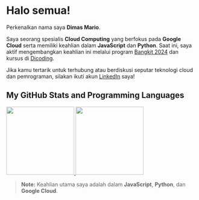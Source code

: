 # Halo semua!

Perkenalkan nama saya **Dimas Mario**.<br>

Saya seorang spesialis **Cloud Computing** yang berfokus pada **Google Cloud** serta memiliki keahlian dalam **JavaScript** dan **Python**. Saat ini, saya aktif mengembangkan keahlian ini melalui program [Bangkit 2024](https://grow.google/intl/id_id/bangkit/) dan kursus di [Dicoding](https://www.dicoding.com/).

Jika kamu tertarik untuk terhubung atau berdiskusi seputar teknologi cloud dan pemrograman, silakan ikuti akun [LinkedIn](https://www.linkedin.com/in/dimas-mario/) saya!

## My GitHub Stats and Programming Languages
<p align="left">
<a href="https://github.com/penuliscode">
  <img height="180em" src="https://github-readme-stats-eight-theta.vercel.app/api?username=penuliscode&show_icons=true&theme=algolia&include_all_commits=true&count_private=true"/>
  <img height="180em" src="https://github-readme-stats-eight-theta.vercel.app/api/top-langs/?username=penuliscode&layout=compact&theme=algolia&langs_count=3&hide=html,css"/>
</a>
</p>

> **Note:** Keahlian utama saya adalah dalam **JavaScript**, **Python**, dan **Google Cloud**.
